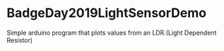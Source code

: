 # BadgeDay2019LightSensorDemo
Simple arduino program that plots values from an LDR.(Light Dependent Resistor)
